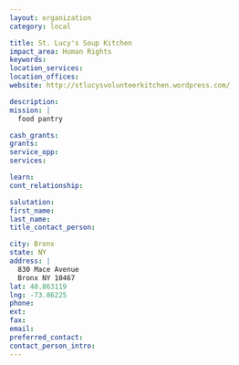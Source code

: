 ```yaml
---
layout: organization
category: local

title: St. Lucy's Soup Kitchen
impact_area: Human Rights
keywords: 
location_services: 
location_offices: 
website: http://stlucysvolunteerkitchen.wordpress.com/

description: 
mission: |
  food pantry

cash_grants: 
grants: 
service_opp: 
services: 

learn: 
cont_relationship: 

salutation: 
first_name: 
last_name: 
title_contact_person: 

city: Bronx
state: NY
address: |
  830 Mace Avenue    
  Bronx NY 10467
lat: 40.863119
lng: -73.86225
phone: 
ext: 
fax: 
email: 
preferred_contact: 
contact_person_intro: 
---
```

